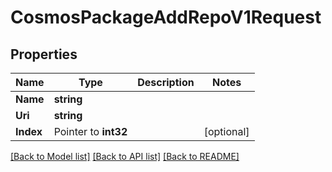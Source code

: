 # CosmosPackageAddRepoV1Request

## Properties

Name | Type | Description | Notes
------------ | ------------- | ------------- | -------------
**Name** | **string** |  | 
**Uri** | **string** |  | 
**Index** | Pointer to **int32** |  | [optional] 

[[Back to Model list]](../README.md#documentation-for-models) [[Back to API list]](../README.md#documentation-for-api-endpoints) [[Back to README]](../README.md)


